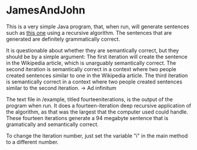 # JamesAndJohn

This is a very simple Java program, that, when run, will generate sentences such as [this one](https://en.wikipedia.org/wiki/James_while_John_had_had_had_had_had_had_had_had_had_had_had_a_better_effect_on_the_teacher)
using a recursive algorithm. The sentences that are generated are definitely grammatically correct.

It is questionable about whether they are semantically correct, but they should be by a simple argument:
The first iteration will create the sentence in the Wikipedia article, which is unarguably semantically correct.
The second iteration is semantically correct in a context where two people created sentences similar to one in the Wikipedia article.
The third iteration is semantically correct in a context where two people created sentences similar to the second iteration.
-> Ad infinitum

The text file in /example, titled fourteeniterations, is the output of the program when run. It does a fourteen-iteration deep recursive application of the algorithm,
as that was the largest that the computer used could handle. These fourteen iterations generate a 94 megabyte sentence that is gramatically and semantically correct.

To change the iteration number, just set the variable "i" in the main method to a different number.
